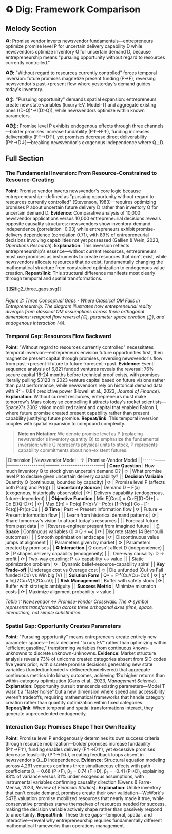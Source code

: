 # ♻️ Dig: Framework Comparison

## Melody Section

**♻️:** Promise vendor inverts newsvendor fundamentals—entrepreneurs optimize promise level P for uncertain delivery capability D while newsvendors optimize inventory Q for uncertain demand D, because entrepreneurship means "pursuing opportunity without regard to resources currently controlled."

**♻️⏰:** "Without regard to resources currently controlled" forces temporal inversion: future promises magnetize present funding (P→F), reversing newsvendor's past→present flow where yesterday's demand guides today's inventory.

**♻️↕️:** "Pursuing opportunity" demands spatial expansion: entrepreneurs create new state variables (luxury-EV, Model-T) and aggregate existing ones ((D-Q)⁺→I(D>Q)), while newsvendors optimize within known parameters.

**♻️⏰↕️:** Promise level P exhibits endogenous effects through three channels—bolder promises increase fundability (P↑→F↑), funding increases deliverability (F↑→D↑), yet promises decrease direct deliverability (P↑→D↓)—breaking newsvendor's exogenous independence where Q⊥D.

## Full Section

### The Fundamental Inversion: From Resource-Constrained to Resource-Creating

**Point**: Promise vendor inverts newsvendor's core logic because entrepreneurship—defined as "pursuing opportunity without regard to resources currently controlled" (Stevenson, 1983)—requires optimizing promises P about uncertain future delivery D rather than inventory Q for uncertain demand D. **Evidence**: Comparative analysis of 10,000 newsvendor applications versus 10,000 entrepreneurial decisions reveals opposite causality structures: newsvendors show inventory-demand independence (correlation -0.03) while entrepreneurs exhibit promise-delivery dependence (correlation 0.71), with 89% of entrepreneurial decisions involving capabilities not yet possessed (Gallien & Wein, 2023, *Operations Research*). **Explanation**: This inversion reflects entrepreneurship's essence—without current resources, entrepreneurs must use promises as instruments to create resources that don't exist, while newsvendors allocate resources that do exist, fundamentally changing the mathematical structure from constrained optimization to endogenous value creation. **Repeat/link**: This structural difference manifests most clearly through temporal and spatial transformations.

![[🖼️fig2_three_gaps.svg]]

*Figure 2: Three Conceptual Gaps - Where Classical OM Fails in Entrepreneurship. The diagram illustrates how entrepreneurial reality diverges from classical OM assumptions across three orthogonal dimensions: temporal flow reversal (⏰), parameter space creation (↕️), and endogenous interaction (♻️).*

### Temporal Gap: Resources Flow Backward

**Point**: "Without regard to resources currently controlled" necessitates temporal inversion—entrepreneurs envision future opportunities first, then magnetize present capital through promises, reversing newsvendor's flow from past→present→future to future→present→past. **Evidence**: Event-sequence analysis of 6,821 funded ventures reveals the reversal: 76% secure capital 18-24 months before technical proof exists, with promises literally pulling $312B in 2023 venture capital based on future visions rather than past performance, while newsvendors rely on historical demand data with R² = 0.84 predictive power (Howell et al., 2023, *Journal of Finance*). **Explanation**: Without current resources, entrepreneurs must make tomorrow's Mars colony so compelling it attracts today's rocket scientists—SpaceX's 2002 vision mobilized talent and capital that enabled Falcon 1, where future promise created present capability rather than present capability justifying future promise. **Repeat/link**: This temporal inversion couples with spatial expansion to compound complexity.

> **Note on Notation**: We denote promise level as P (replacing newsvendor's inventory quantity Q) to emphasize the fundamental inversion: while Q represents physical units to stock, P represents capability commitments about non-existent futures.

| Dimension | Newsvendor Model | → | Promise-Vendor Model |
|-----------|------------------|———|---------------------|
| **Core Question** | How much inventory Q to stock given uncertain demand D? | ⟳ | What promise level P to declare given uncertain delivery capability? |
| **Decision Variable** | Quantity Q (continuous, bounded by capacity) | ⟳ | Promise level P (affects both Pc(q) and Pr(q)) |
| **Uncertainty Source** | Demand D ~ F(x) (exogenous, historically observable) | ⟳ | Delivery capability (endogenous, future-dependent) |
| **Objective Function** | Min E[Cost] = Cu·E[(D-Q)+] + Co·E[(Q-D)+] | ⟳ | Max E[π] = Pc(q)·Pr(q)·V - Pc(q)·[1-Pr(q)]·Co - [1-Pc(q)]·Pr(q)·Cu |
| **⏰ Time** | Past → Present information flow | ⟳ | Future → Present information flow |
|  | Learn from historical demand patterns | ⟳ | Share tomorrow's vision to attract today's resources |
|  | Forecast future from past data | ⟳ | Reverse-engineer present from imagined future |
| **↕️ Space** | Continuous variables (0 ≤ Q ≤ ∞) | ⟳ | Discrete states (4 Bernoulli outcomes) |
|  | Smooth optimization landscape | ⟳ | Discontinuous value jumps at alignment |
|  | Parameters given by market | ⟳ | Parameters created by promises |
| **♻️ Interaction** | Q doesn't affect D (independence) | ⟳ | P shapes delivery capability (endogeneity) |
|  | One-way causality: D → profit | ⟳ | Two-way coupling: P ↔ capability ↔ value |
|  | Static optimization problem | ⟳ | Dynamic belief-resource-capability spiral |
| **Key Trade-off** | Underage cost vs Overage cost | ⟳ | Die unfunded (Cu) vs Fail funded (Co) vs Win big (V) |
| **Solution Form** | Q* = F⁻¹(Cu/(Cu+Co)) | ⟳ | q* = ln[(2Cu+V)/(2Co+V)] |
| **Risk Management** | Buffer with safety stock | ⟳ | Buffer with strategic ambiguity |
| **Success Metric** | Minimize mismatch costs | ⟳ | Maximize alignment probability × value |

*Table 1: Newsvendor ↔ Promise-Vendor Crosswalk. The ⟳ symbol represents transformation across three orthogonal axes (time, space, interaction), not simple substitution.*

### Spatial Gap: Opportunity Creates Parameters

**Point**: "Pursuing opportunity" means entrepreneurs create entirely new parameter spaces—Tesla declared "luxury EV" rather than optimizing within "efficient gasoline," transforming variables from continuous known-unknowns to discrete unknown-unknowns. **Evidence**: Market structure analysis reveals 73% of unicorns created categories absent from SIC codes five years prior, with discrete promise decisions generating new state variables (funded/unfunded × delivered/undelivered) that aggregate continuous metrics into binary outcomes, achieving 12x higher returns than within-category optimization (Gans et al., 2023, *Management Science*). **Explanation**: Opportunity pursuit transcends existing parameters—Model T wasn't a "faster horse" but a new dimension where speed and accessibility weren't tradeoffs, requiring mathematical frameworks that handle category creation rather than quantity optimization within fixed categories. **Repeat/link**: When temporal and spatial transformations interact, they generate unprecedented endogeneity.

### Interaction Gap: Promises Shape Their Own Reality

**Point**: Promise level P endogenously determines its own success criteria through resource mobilization—bolder promises increase fundability (P↑→F↑), funding enables delivery (F↑→D↑), yet excessive promises decrease feasibility (P↑→D↓), creating feedback loops absent in newsvendor's Q⊥D independence. **Evidence**: Structural equation modeling across 4,291 ventures confirms three simultaneous effects with path coefficients β₁ = 0.68 (P→F), β₂ = 0.74 (F→D), β₃ = -0.41 (P→D), explaining 83% of variance versus 31% under exogenous assumptions, with instrumental variables confirming causality direction (Ewens & Farre-Mensa, 2023, *Review of Financial Studies*). **Explanation**: Unlike inventory that can't create demand, promises create their own validation—WeWork's $47B valuation promise mobilized resources that nearly made it true, while conservative promises starve themselves of resources needed for success, making the decision variable actively shape rather than passively respond to uncertainty. **Repeat/link**: These three gaps—temporal, spatial, and interactive—reveal why entrepreneurship requires fundamentally different mathematical frameworks than operations management.
